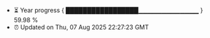 - ⏳ Year progress { █████████████████▁▁▁▁▁▁▁▁▁▁▁▁▁ } 59.98 %
- ⏰ Updated on Thu, 07 Aug 2025 22:27:23 GMT

